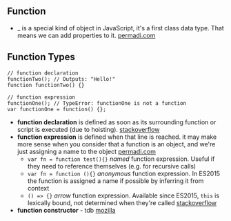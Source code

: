 ## Function
- _  is a special kind of object in JavaScript, it's a first class data type. That means we can add properties to it. [permadi.com](http://www.permadi.com/tutorial/jsFunc/index.html)

## Function Types

```
// function declaration
functionTwo(); // Outputs: "Hello!"
function functionTwo() {}

// function expression
functionOne(); // TypeError: functionOne is not a function
var functionOne = function() {};
```

- **function declaration** is defined as soon as its surrounding function or script is executed (due to hoisting). [stackoverflow](https://stackoverflow.com/a/336868)
- **function expression** is defined when that line is reached. it may make more sense when you consider that a function is an object, and we're just assigning a name to the object [permadi.com](http://www.permadi.com/tutorial/jsFunc/index.html)
  - `var fn = function test(){}` *named* function expression. Useful if they need to reference themselves (e.g. for recursive calls)
  - `var fn = function (){}` *anonymous* function expression. In ES2015 the function is assigned a name if possible by inferring it from context
  - `() => {}` *arrow* function expression. Available since ES2015, `this` is lexically bound, not determined when they're called [stackoverflow](https://stackoverflow.com/a/22173438)
- **function constructor** - tdb [mozilla](https://developer.mozilla.org/en-US/docs/Web/JavaScript/Reference/Functions)
